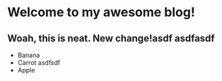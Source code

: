 # Welcome to my awesome blog!

## Woah, this is neat. New change!asdf asdfasdf

* Banana
* Carrot asdfsdf
* Apple